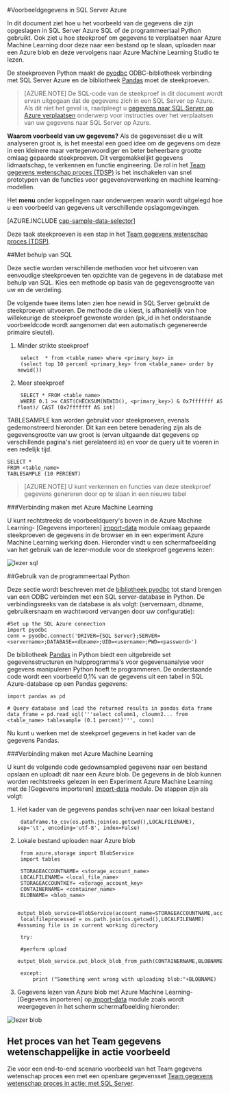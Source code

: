 <properties 
    pageTitle="Voorbeeldgegevens in SQL Server Azure | Microsoft Azure" 
    description="Voorbeeldgegevens in SQL Server Azure" 
    services="machine-learning" 
    documentationCenter="" 
    authors="bradsev" 
    manager="jhubbard" 
    editor="cgronlun" />

<tags 
    ms.service="machine-learning" 
    ms.workload="data-services" 
    ms.tgt_pltfrm="na" 
    ms.devlang="na" 
    ms.topic="article" 
    ms.date="09/19/2016" 
    ms.author="fashah;garye;bradsev" /> 

#<a name="heading"></a>Voorbeeldgegevens in SQL Server Azure


In dit document ziet hoe u het voorbeeld van de gegevens die zijn opgeslagen in SQL Server Azure SQL of de programmeertaal Python gebruikt. Ook ziet u hoe steekproef om gegevens te verplaatsen naar Azure Machine Learning door deze naar een bestand op te slaan, uploaden naar een Azure blob en deze vervolgens naar Azure Machine Learning Studio te lezen.

De steekproeven Python maakt de [pyodbc](https://code.google.com/p/pyodbc/) ODBC-bibliotheek verbinding met SQL Server Azure en de bibliotheek [Pandas](http://pandas.pydata.org/) moet de steekproeven.

>[AZURE.NOTE] De SQL-code van de steekproef in dit document wordt ervan uitgegaan dat de gegevens zich in een SQL Server op Azure. Als dit niet het geval is, raadpleegt u [gegevens naar SQL Server op Azure verplaatsen](machine-learning-data-science-move-sql-server-virtual-machine.md) onderwerp voor instructies over het verplaatsen van uw gegevens naar SQL Server op Azure.

**Waarom voorbeeld van uw gegevens?**
Als de gegevensset die u wilt analyseren groot is, is het meestal een goed idee om de gegevens om deze in een kleinere maar vertegenwoordiger en beter beheerbare grootte omlaag gepaarde steekproeven. Dit vergemakkelijkt gegevens lidmaatschap, te verkennen en functie engineering. De rol in het [Team gegevens wetenschap proces (TDSP)](https://azure.microsoft.com/documentation/learning-paths/cortana-analytics-process/) is het inschakelen van snel prototypen van de functies voor gegevensverwerking en machine learning-modellen.

Het **menu** onder koppelingen naar onderwerpen waarin wordt uitgelegd hoe u een voorbeeld van gegevens uit verschillende opslagomgevingen. 

[AZURE.INCLUDE [cap-sample-data-selector](../../includes/cap-sample-data-selector.md)]

Deze taak steekproeven is een stap in het [Team gegevens wetenschap proces (TDSP)](https://azure.microsoft.com/documentation/learning-paths/cortana-analytics-process/).

##<a name="SQL"></a>Met behulp van SQL

Deze sectie worden verschillende methoden voor het uitvoeren van eenvoudige steekproeven ten opzichte van de gegevens in de database met behulp van SQL. Kies een methode op basis van de gegevensgrootte van uw en de verdeling.

De volgende twee items laten zien hoe newid in SQL Server gebruikt de steekproeven uitvoeren. De methode die u kiest, is afhankelijk van hoe willekeurige de steekproef gewenste worden (pk_id in het onderstaande voorbeeldcode wordt aangenomen dat een automatisch gegenereerde primaire sleutel).

1. Minder strikte steekproef

        select  * from <table_name> where <primary_key> in 
        (select top 10 percent <primary_key> from <table_name> order by newid())

2. Meer steekproef 

        SELECT * FROM <table_name>
        WHERE 0.1 >= CAST(CHECKSUM(NEWID(), <primary_key>) & 0x7fffffff AS float)/ CAST (0x7fffffff AS int)

TABLESAMPLE kan worden gebruikt voor steekproeven, evenals gedemonstreerd hieronder. Dit kan een betere benadering zijn als de gegevensgrootte van uw groot is (ervan uitgaande dat gegevens op verschillende pagina's niet gerelateerd is) en voor de query uit te voeren in een redelijk tijd.

    SELECT *
    FROM <table_name> 
    TABLESAMPLE (10 PERCENT)

>[AZURE.NOTE] U kunt verkennen en functies van deze steekproef gegevens genereren door op te slaan in een nieuwe tabel


###<a name="sql-aml"></a>Verbinding maken met Azure Machine Learning

U kunt rechtstreeks de voorbeeldquery's boven in de Azure Machine Learning- [Gegevens importeren] [ import-data] module omlaag gepaarde steekproeven de gegevens in de browser en in een experiment Azure Machine Learning werking doen. Hieronder vindt u een schermafbeelding van het gebruik van de lezer-module voor de steekproef gegevens lezen:
   
![lezer sql][1]

##<a name="python"></a>Gebruik van de programmeertaal Python 

Deze sectie wordt beschreven met de [bibliotheek pyodbc](https://code.google.com/p/pyodbc/) tot stand brengen van een ODBC verbinden met een SQL server-database in Python. De verbindingsreeks van de database is als volgt: (servernaam, dbname, gebruikersnaam en wachtwoord vervangen door uw configuratie):

    #Set up the SQL Azure connection
    import pyodbc   
    conn = pyodbc.connect('DRIVER={SQL Server};SERVER=<servername>;DATABASE=<dbname>;UID=<username>;PWD=<password>')

De bibliotheek [Pandas](http://pandas.pydata.org/) in Python biedt een uitgebreide set gegevensstructuren en hulpprogramma's voor gegevensanalyse voor gegevens manipuleren Python hoeft te programmeren. De onderstaande code wordt een voorbeeld 0,1% van de gegevens uit een tabel in SQL Azure-database op een Pandas gegevens:

    import pandas as pd

    # Query database and load the returned results in pandas data frame
    data_frame = pd.read_sql('''select column1, cloumn2... from <table_name> tablesample (0.1 percent)''', conn)

Nu kunt u werken met de steekproef gegevens in het kader van de gegevens Pandas. 

###<a name="python-aml"></a>Verbinding maken met Azure Machine Learning

U kunt de volgende code gedownsampled gegevens naar een bestand opslaan en uploadt dit naar een Azure blob. De gegevens in de blob kunnen worden rechtstreeks gelezen in een Experiment Azure Machine Learning met de [Gegevens importeren] [ import-data] module. De stappen zijn als volgt: 

1. Het kader van de gegevens pandas schrijven naar een lokaal bestand

        dataframe.to_csv(os.path.join(os.getcwd(),LOCALFILENAME), sep='\t', encoding='utf-8', index=False)

2. Lokale bestand uploaden naar Azure blob

        from azure.storage import BlobService
        import tables

        STORAGEACCOUNTNAME= <storage_account_name>
        LOCALFILENAME= <local_file_name>
        STORAGEACCOUNTKEY= <storage_account_key>
        CONTAINERNAME= <container_name>
        BLOBNAME= <blob_name>

        output_blob_service=BlobService(account_name=STORAGEACCOUNTNAME,account_key=STORAGEACCOUNTKEY)    
        localfileprocessed = os.path.join(os.getcwd(),LOCALFILENAME) #assuming file is in current working directory
        
        try:
       
        #perform upload
        output_blob_service.put_block_blob_from_path(CONTAINERNAME,BLOBNAME,localfileprocessed)
        
        except:         
            print ("Something went wrong with uploading blob:"+BLOBNAME)

3. Gegevens lezen van Azure blob met Azure Machine Learning- [Gegevens importeren] op[ import-data] module zoals wordt weergegeven in het scherm schermafbeelding hieronder:
 
![lezer blob][2]

## <a name="the-team-data-science-process-in-action-example"></a>Het proces van het Team gegevens wetenschappelijke in actie voorbeeld

Zie voor een end-to-end scenario voorbeeld van het Team gegevens wetenschap proces een met een openbare gegevensset [Team gegevens wetenschap proces in actie: met SQL Server](machine-learning-data-science-process-sql-walkthrough.md).

[1]: ./media/machine-learning-data-science-sample-sql-server-virtual-machine/reader_database.png
[2]: ./media/machine-learning-data-science-sample-sql-server-virtual-machine/reader_blob.png

 [import-data]: https://msdn.microsoft.com/library/azure/4e1b0fe6-aded-4b3f-a36f-39b8862b9004/
